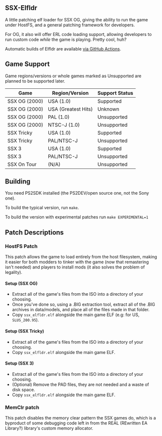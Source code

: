 ## SSX-Elfldr

A little patching elf loader for SSX OG, giving the ability to run the game under HostFS, and a general patching framework for developers.

For OG, it also will offer ERL code loading support, allowing developers to run custom code *while* the game is playing. Pretty cool, huh?

Automatic builds of Elfldr are available [via GitHub Actions](https://github.com/modeco80/SSX-ElfLdr/actions).

## Game Support

Game regions/versions or whole games marked as Unsupported are planned to be supported later.

| Game          | Region/Version     | Support Status
| --------------|--------------------|---------------|
| SSX OG (2000) | USA (1.0)          | Supported
| SSX OG (2000) | USA (Greatest Hits)| Unknown
| SSX OG (2000) | PAL (1.0)          | Unsupported
| SSX OG (2000) | NTSC-J (1.0)       | Unsupported
| SSX Tricky    | USA (1.0)          | Supported
| SSX Tricky    | PAL/NTSC-J         | Unsupported
| SSX 3         | USA (1.0)          | Supported
| SSX 3         | PAL/NTSC-J         | Unsupported
| SSX On Tour   | (N/A)              | Unsupported

## Building

You need PS2SDK installed (the PS2DEV/open source one, not the Sony one).

To build the typical version, run `make`.

To build the version with experimental patches run `make EXPERIMENTAL=1`

## Patch Descriptions

### HostFS Patch

This patch allows the game to load entirely from the host filesystem, making it easier for both modders to tinker with the game (now that remastering isn't needed) and players to install mods (it also solves the problem of legality).

#### Setup (SSX OG)
 - Extract all of the game's files from the ISO into a directory of your choosing.
 - Once you've done so, using a .BIG extraction tool, extract all of the .BIG archives in data/models, and place all of the files made in that folder.
 - Copy `ssx_elfldr.elf` alongside the main game ELF (e.g: for US, `SLUS_200.95`).

#### Setup (SSX Tricky)
 - Extract all of the game's files from the ISO into a directory of your choosing.
 - Copy `ssx_elfldr.elf` alongside the main game ELF.
 
#### Setup (SSX 3)
 - Extract all of the game's files from the ISO into a directory of your choosing.
 - (Optional) Remove the PAD files, they are not needed and a waste of disk space.
 - Copy `ssx_elfldr.elf` alongside the main game ELF.

### MemClr patch

This patch disables the memory clear pattern the SSX games do, which is a byproduct of some debugging code left in from the REAL (REwritten EA Library?) library's custom memory allocator.

